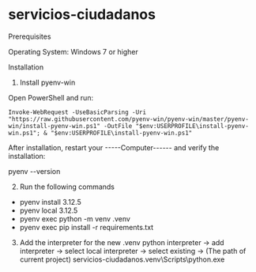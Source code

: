 # servicios-ciudadanos

Prerequisites

Operating System: Windows 7 or higher

Installation

1. Install pyenv-win

Open PowerShell and run:

```Invoke-WebRequest -UseBasicParsing -Uri "https://raw.githubusercontent.com/pyenv-win/pyenv-win/master/pyenv-win/install-pyenv-win.ps1" -OutFile "$env:USERPROFILE\install-pyenv-win.ps1"; & "$env:USERPROFILE\install-pyenv-win.ps1"```

After installation, restart your -----Computer------ and verify the installation:

pyenv --version

2. Run the following commands
- pyenv install 3.12.5
- pyenv local 3.12.5
- pyenv exec python -m venv .venv
- pyenv exec pip install -r requirements.txt

3. Add the interpreter for the new .venv
 python interpreter -> add interpreter -> select local interpreter -> select existing -> (The path of current project) servicios-ciudadanos\.venv\Scripts\python.exe